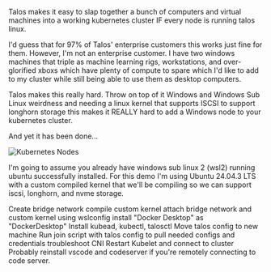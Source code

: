 Talos makes it easy to slap together a bunch of computers and virtual machines into a working kubernetes cluster IF every node is running talos linux.

I'd guess that for 97% of Talos' enterprise customers this works just fine for them. However, I'm not an enterprise customer. I have two windows machines that triple as machine learning rigs, workstations, and over-glorified xboxs which have plenty of compute to spare which I'd like to add to my cluster while still being able to use them as desktop computers.

Talos makes this really hard. Throw on top of it Windows and Windows Sub Linux weirdness and needing a linux kernel that supports ISCSI to support longhorn storage this makes it REALLY hard to add a Windows node to your kubernetes cluster.

And yet it has been done...

![Kubernetes Nodes](resources/images/kube-get-nodes.png)



I'm going to assume you already have windows sub linux 2 (wsl2) running ubuntu successfully installed. For this demo I'm using Ubuntu 24.04.3 LTS with a custom compiled kernel that we'll be compiling so we can support iscsi, longhorn, and nvme storage.


Create bridge network
compile custom kernel
attach bridge network and custom kernel using wslconfig
install "Docker Desktop" as "DockerDesktop"
Install kubead, kubectl, talosctl
Move talos config to new machine
Run join script with talos config to pull needed configs and credentials
troubleshoot CNI
Restart Kubelet and connect to cluster
Probably reinstall vscode and codeserver if you're remotely connecting to code server.